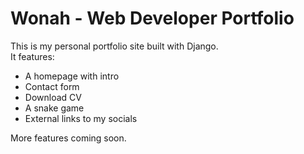 # Wonah - Web Developer Portfolio

This is my personal portfolio site built with Django.  
It features:

- A homepage with intro
- Contact form
- Download CV
- A snake game
- External links to my socials

More features coming soon.

